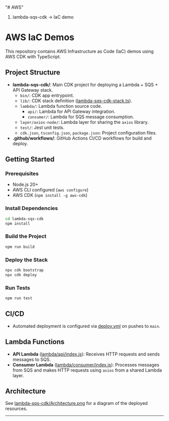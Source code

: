"# AWS" 
1. lambda-sqs-cdk -> IaC demo

# AWS IaC Demos

This repository contains AWS Infrastructure as Code (IaC) demos using AWS CDK with TypeScript.

## Project Structure

- **lambda-sqs-cdk/**: Main CDK project for deploying a Lambda + SQS + API Gateway stack.
  - `bin/`: CDK app entrypoint.
  - `lib/`: CDK stack definition ([lambda-sqs-cdk-stack.ts](lambda-sqs-cdk/lib/lambda-sqs-cdk-stack.ts)).
  - `lambda/`: Lambda function source code.
    - `api/`: Lambda for API Gateway integration.
    - `consumer/`: Lambda for SQS message consumption.
  - `layer/axios-node/`: Lambda layer for sharing the `axios` library.
  - `test/`: Jest unit tests.
  - `cdk.json`, `tsconfig.json`, `package.json`: Project configuration files.
- **.github/workflows/**: GitHub Actions CI/CD workflows for build and deploy.

## Getting Started

### Prerequisites

- Node.js 20+
- AWS CLI configured (`aws configure`)
- AWS CDK (`npm install -g aws-cdk`)

### Install Dependencies

```sh
cd lambda-sqs-cdk
npm install
```

### Build the Project

```sh
npm run build
```

### Deploy the Stack

```sh
npx cdk bootstrap
npx cdk deploy
```

### Run Tests

```sh
npm run test
```

## CI/CD

- Automated deployment is configured via [deploy.yml](.github/workflows/deploy.yml) on pushes to `main`.

## Lambda Functions

- **API Lambda** ([lambda/api/index.js](lambda-sqs-cdk/lambda/api/index.js)): Receives HTTP requests and sends messages to SQS.
- **Consumer Lambda** ([lambda/consumer/index.js](lambda-sqs-cdk/lambda/consumer/index.js)): Processes messages from SQS and makes HTTP requests using `axios` from a shared Lambda layer.

## Architecture

See [lambda-sqs-cdk/Architecture.png](lambda-sqs-cdk/Architecture.png) for a diagram of the deployed resources.

---